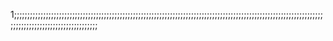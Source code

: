 1;;;;;;;;;;;;;;;;;;;;;;;;;;;;;;;;;;;;;;;;;;;;;;;;;;;;;;;;;;;;;;;;;;;;;;;;;;;;;;;;;;;;;;;;;;;;;;;;;;;;;;;;;;;;;;;;;;;;;;;;;;;;;;;;;;;;;;;;;;;;;;;;;;;;;;
